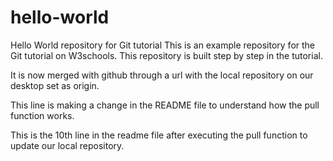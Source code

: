 # hello-world
Hello World repository for Git tutorial
This is an example repository for the Git tutorial on W3schools.
This repository is built step by step in the tutorial.

It is now merged with github through a url with the local repository on our desktop set as origin.

This line is making a change in the README file to understand how the pull function works.

This is the 10th line in the readme file after executing the pull function to update our local repository.
